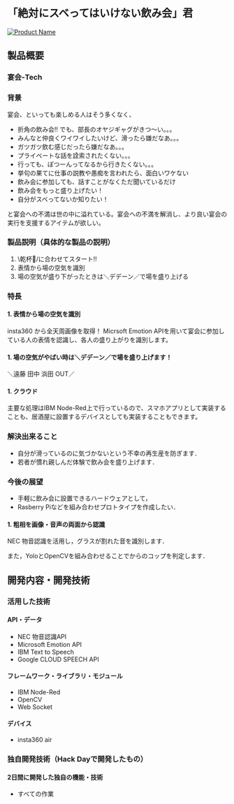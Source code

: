 # `「絶対にスベってはいけない飲み会」君`

[![Product Name](https://raw.github.com/GabLeRoux/WebMole/master/ressources/WebMole_Youtube_Video.png)](https://www.youtube.com/channel/UC4PtjOfZTbVp9DwtJv82Lzg)

## 製品概要
### 宴会-Tech

### 背景

宴会、といっても楽しめる人はそう多くなく、

- 折角の飲み会!! でも、部長のオヤジギャグがきつ〜い。。。
- みんなと仲良くワイワイしたいけど、滑ったら嫌だなあ。。。
- ガツガツ飲む感じだったら嫌だなあ。。。
- プライベートな話を詮索されたくない。。。
- 行っても、ぽつーんってなるから行きたくない。。。
- 挙句の果てに仕事の説教や愚痴を言われたら、面白いワケない
- 飲み会に参加しても、話すことがなくただ聞いているだけ
- 飲み会をもっと盛り上げたい！
- 自分がスベってないか知りたい！

と宴会への不満は世の中に溢れている。宴会への不満を解消し、より良い宴会の実行を支援するアイテムが欲しい。

### 製品説明（具体的な製品の説明）

1. \乾杯🍻/に合わせてスタート!!
1. 表情から場の空気を識別
1. 場の空気が盛り下がったときは＼デデーン／で場を盛り上げる

### 特長

#### 1. 表情から場の空気を識別

insta360 から全天周画像を取得！
Micrsoft Emotion APIを用いて宴会に参加している人の表情を認識し、各人の盛り上がりを識別します。

#### 1. 場の空気がやばい時は＼デデーン／で場を盛り上げます！

＼遠藤 田中 浜田 OUT／

#### 1. クラウド

主要な処理はIBM Node-Red上で行っているので、スマホアプリとして実装することも、居酒屋に設置するデバイスとしても実装することもできます。


### 解決出来ること

- 自分が滑っているのに気づかないという不幸の再生産を防ぎます．
- 若者が慣れ親しんだ体験で飲み会を盛り上げます．


### 今後の展望

- 手軽に飲み会に設置できるハードウェアとして，
- Rasberry Piなどを組み合わせプロトタイプを作成したい．

#### 1. 粗相を画像・音声の両面から認識
NEC 物音認識を活用し，グラスが割れた音を識別します．

また，YoloとOpenCVを組み合わせることでからのコップを判定します．


## 開発内容・開発技術
### 活用した技術
#### API・データ

* NEC 物音認識API
* Microsoft Emotion API
* IBM Text to Speech
* Google CLOUD SPEECH API

#### フレームワーク・ライブラリ・モジュール
* IBM Node-Red
* OpenCV
* Web Socket

#### デバイス
* insta360 air


### 独自開発技術（Hack Dayで開発したもの）
#### 2日間に開発した独自の機能・技術
* すべての作業
